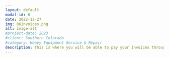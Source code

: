 ```yaml
---
layout: default
modal-id: 6
date: 2022-12-27
img: 06invoices.png
alt: image-alt
#project-date: 2023
#client: Southern Colorado
#category: Heavy Equipment Service & Repair
description: This is where you will be able to pay your invoices through our online portal. This feature is coming soon.
---
```

